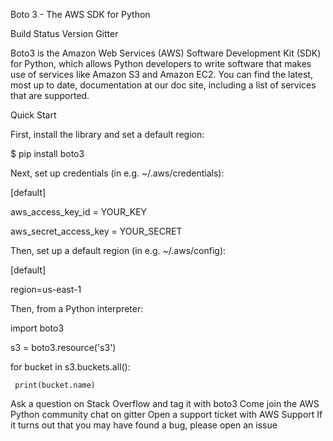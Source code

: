 Boto 3 - The AWS SDK for Python

Build Status Version Gitter

Boto3 is the Amazon Web Services (AWS) Software Development Kit (SDK) for Python, which allows Python developers to write software that makes use of services like Amazon S3 and Amazon EC2. You can find the latest, most up to date, documentation at our doc site, including a list of services that are supported.

Quick Start

First, install the library and set a default region:

$ pip install boto3

Next, set up credentials (in e.g. ~/.aws/credentials):

[default]

aws_access_key_id = YOUR_KEY

aws_secret_access_key = YOUR_SECRET

Then, set up a default region (in e.g. ~/.aws/config):

[default]

region=us-east-1

Then, from a Python interpreter:

import boto3

s3 = boto3.resource('s3')

for bucket in s3.buckets.all():

     print(bucket.name)

Ask a question on Stack Overflow and tag it with boto3
Come join the AWS Python community chat on gitter
Open a support ticket with AWS Support
If it turns out that you may have found a bug, please open an issue

